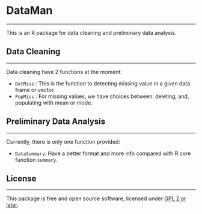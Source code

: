 # DataMan
---------
This is an R package for data cleaning and preliminary data analysis.

## Data Cleaning
----------------
Data cleaning have 2 functions at the moment:
* `DetMiss` : This is the function to detecting missing value in a given data frame or vector.
* `PopMiss` : For missing values, we have choices between: deleting, and, populating with mean or mode.

## Preliminary Data Analysis
----------------------------
Currently, there is only one function provided:
* `DataSummary`: Have a better format and more info compared with R core function `summary`.

## License
----------
This package is free and open source software, licensed under [GPL 2 or later](http://opensource.org/licenses/gpl-license).